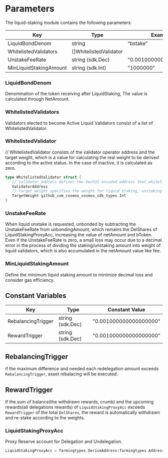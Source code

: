 <!-- order: 7 -->

# Parameters

The liquid-staking module contains the following parameters:

| Key                    | Type                   | Example                |
|------------------------| ---------------------- | ---------------------- |
| LiquidBondDenom        | string                 | “bstake”               |
| WhitelistedValidators  | []WhitelistedValidator |                        |
| UnstakeFeeRate         | string (sdk.Dec)       | "0.001000000000000000" |
| MinLiquidStakingAmount | string (sdk.Int)       | "1000000"              |

### LiquidBondDenom

Denomination of the token receiving after LiquidStaking, The value is calculated through NetAmount.

### WhitelistedValidators

Validators elected to become Active Liquid Validators consist of a list of WhitelistedValidator.

### WhitelistedValidator

// WhitelistedValidator consists of the validator operator address and the target weight, which is a value for calculating the real weight to be derived according to the active status. In the case of inactive, it is calculated as zero.

```go
type WhitelistedValidator struct {
   // validator_address defines the bech32-encoded address that whitelisted validator
   ValidatorAddress
   // target_weight specifies the weight for liquid staking, unstaking amount
   TargetWeight github_com_cosmos_cosmos_sdk_types.Int
}
```

### UnstakeFeeRate

When liquid unstake is requested, unbonded by subtracting the UnstakeFeeRate from unbondingAmount, which remains the DelShares of LiquidStakingProxyAcc, increasing the value of netAmount and bToken.
Even if the UnstakeFeeRate is zero, a small loss may occur due to a decimal error in the process of dividing the staking/unstaking amount into weight of liquid validators, which is also accumulated in the netAmount value like fee.

### MinLiquidStakingAmount

Define the minimum liquid staking amount to minimize decimal loss and consider gas efficiency.

## Constant Variables

| Key                | Type             | Constant Value         |
| ------------------ | ---------------- | ---------------------- |
| RebalancingTrigger | string (sdk.Dec) | "0.001000000000000000" |
| RewardTrigger      | string (sdk.Dec) | "0.001000000000000000" |

## RebalancingTrigger

if the maximum difference and needed each redelegation amount exceeds `RebalancingTrigger`, asset rebalacing will be executed.

## RewardTrigger

If the sum of balance(the withdrawn rewards, crumb) and the upcoming rewards(all delegations rewards) of `LiquidStakingProxyAcc` exceeds `RewardTrigger` of the total `DelShares`, the reward is automatically withdrawn and re-stake according to the weights.

### LiquidStakingProxyAcc

Proxy Reserve account for Delegation and Undelegation.

```go
LiquidStakingProxyAcc = farmingtypes.DeriveAddress(farmingtypes.AddressType32Bytes, ModuleName, "LiquidStakingProxyAcc")
```
